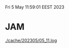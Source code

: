 Fri  5 May 11:59:01 EEST 2023
# JAM
<a href='./cache/202305/05_11.log'>./cache/202305/05_11.log</a>
